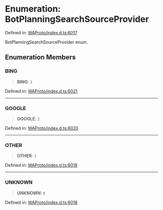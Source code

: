 # Enumeration: BotPlanningSearchSourceProvider

Defined in: [WAProto/index.d.ts:6017](https://github.com/Fokusdotid/bail/blob/043003e0dc220c8f52aef36f90c7026f3a192427/WAProto/index.d.ts#L6017)

BotPlanningSearchSourceProvider enum.

## Enumeration Members

### BING

> **BING**: `3`

Defined in: [WAProto/index.d.ts:6021](https://github.com/Fokusdotid/bail/blob/043003e0dc220c8f52aef36f90c7026f3a192427/WAProto/index.d.ts#L6021)

***

### GOOGLE

> **GOOGLE**: `2`

Defined in: [WAProto/index.d.ts:6020](https://github.com/Fokusdotid/bail/blob/043003e0dc220c8f52aef36f90c7026f3a192427/WAProto/index.d.ts#L6020)

***

### OTHER

> **OTHER**: `1`

Defined in: [WAProto/index.d.ts:6019](https://github.com/Fokusdotid/bail/blob/043003e0dc220c8f52aef36f90c7026f3a192427/WAProto/index.d.ts#L6019)

***

### UNKNOWN

> **UNKNOWN**: `0`

Defined in: [WAProto/index.d.ts:6018](https://github.com/Fokusdotid/bail/blob/043003e0dc220c8f52aef36f90c7026f3a192427/WAProto/index.d.ts#L6018)

